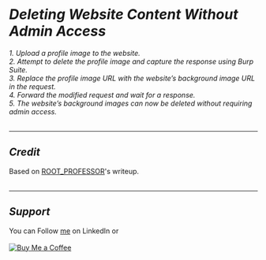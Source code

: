 # ***Deleting Website Content Without Admin Access***

*1. Upload a profile image to the website.* <br>
*2. Attempt to delete the profile image and capture the response using Burp Suite.* <br>
*3. Replace the profile image URL with the website’s background image URL in the request.* <br>
*4. Forward the modified request and wait for a response.* <br>
*5. The website’s background images can now be deleted without requiring admin access.*
<br>&nbsp;

---
## ***Credit***
Based on [ROOT_PROFESSOR](https://medium.com/pentesternepal/idor-leads-deleting-website-content-without-admin-access-ffa940ccad8e)'s writeup.
<br>&nbsp;

----
## ***Support***
You can Follow [me](https://www.linkedin.com/in/bhavesh-pardhi-/) on LinkedIn or
<br><br>[![Buy Me a Coffee](https://img.shields.io/badge/Buy%20Me%20a%20Coffee-Support-orange?style=for-the-badge&logo=buy-me-a-coffee)](https://www.buymeacoffee.com/bhaveshpardhi)
